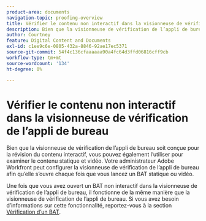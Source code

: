 ```yaml
---
product-area: documents
navigation-topic: proofing-overview
title: Vérifier le contenu non interactif dans la visionneuse de vérification de l’appli de bureau
description: Bien que la visionneuse de vérification de l’appli de bureau soit conçue pour la révision du contenu interactif, vous pouvez également l’utiliser pour examiner le contenu statique et vidéo. Votre administrateur Adobe Workfront peut configurer la visionneuse de vérification de l’appli de bureau afin qu’elle s’ouvre chaque fois que vous lancez un BAT statique ou vidéo.
author: Courtney
feature: Digital Content and Documents
exl-id: c1ee9c6e-0805-432a-8846-92ae17ec5371
source-git-commit: 54f4c136cfaaaaaa90a4fc64d3ffd06816cff9cb
workflow-type: tm+mt
source-wordcount: '134'
ht-degree: 0%

---
```


# Vérifier le contenu non interactif dans la visionneuse de vérification de l’appli de bureau

Bien que la visionneuse de vérification de l’appli de bureau soit conçue pour la révision du contenu interactif, vous pouvez également l’utiliser pour examiner le contenu statique et vidéo. Votre administrateur Adobe Workfront peut configurer la visionneuse de vérification de l’appli de bureau afin qu’elle s’ouvre chaque fois que vous lancez un BAT statique ou vidéo.

Une fois que vous avez ouvert un BAT non interactif dans la visionneuse de vérification de l’appli de bureau, il fonctionne de la même manière que la visionneuse de vérification de l’appli de bureau. Si vous avez besoin d’informations sur cette fonctionnalité, reportez-vous à la section [Vérification d’un BAT](../../../review-and-approve-work/proofing/reviewing-proofs-within-workfront/review-a-proof/review-a-proof.md).
